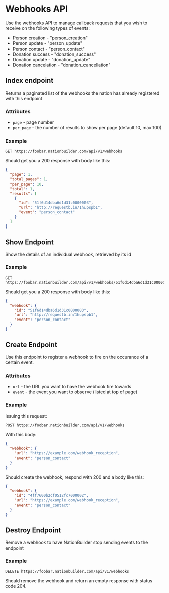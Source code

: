 Webhooks API
============

Use the webhooks API to manage callback requests that you wish to receive on the following types of events:

* Person creation - "person_creation"
* Person update - "person_update"
* Person contact - "person_contact"
* Donation success - "donation_success"
* Donation update - "donation_update"
* Donation cancelation - "donation_cancellation"

Index endpoint
--------------
Returns a paginated list of the webhooks the nation has already registered with this endpoint

### Attributes

* `page` - page number
* `per_page` - the number of results to show per page (default 10, max 100)


### Example

```
GET https://foobar.nationbuilder.com/api/v1/webhooks
```

Should get you a 200 response with body like this:

```json
{
  "page": 1,
  "total_pages": 1,
  "per_page": 10,
  "total": 1,
  "results": [
    {
      "id": "51f6d14dba6d1d31c0000003",
      "url": "http://requestb.in/1hupspb1",
      "event": "person_contact"
    }
  ]
}
```

Show Endpoint
-------------
Show the details of an individual webhook, retrieved by its id

### Example

```
GET https://foobar.nationbuilder.com/api/v1/webhooks/51f6d14dba6d1d31c0000003
```

Should get you a 200 response with body like this:

```json
{
  "webhook": {
    "id": "51f6d14dba6d1d31c0000003",
    "url": "http://requestb.in/1hupspb1",
    "event": "person_contact"
  }
}
```

Create Endpoint
---------------
Use this endpoint to register a webhook to fire on the occurance of a certain event.

### Attributes

* `url` - the URL you want to have the webhook fire towards
* `event` - the event you want to observe (listed at top of page)

### Example

Issuing this request:

```
POST https://foobar.nationbuilder.com/api/v1/webhooks
```

With this body:

```json
{
  "webhook": {
    "url": "https://example.com/webhook_reception",
    "event": "person_contact"
  }
}
```

Should create the webhook, respond with 200 and a body like this:

```json
{
  "webhook": {
    "id": "4ff7600b2cf0512fc7000002",
    "url": "https://example.com/webhook_reception",
    "event": "person_contact"
  }
}
```

Destroy Endpoint
----------------
Remove a webhook to have NationBuilder stop sending events to the endpoint

### Example

```
DELETE https://foobar.nationbuilder.com/api/v1/webhooks
```

Should remove the webhook and return an empty response with status code 204.
